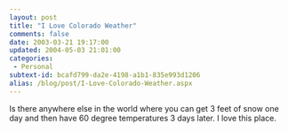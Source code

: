 ```yaml
---
layout: post
title: "I Love Colorado Weather"
comments: false
date: 2003-03-21 19:17:00
updated: 2004-05-03 21:01:00
categories:
 - Personal
subtext-id: bcafd799-da2e-4198-a1b1-835e993d1206
alias: /blog/post/I-Love-Colorado-Weather.aspx
---
```



Is there anywhere else in the world where you can get 3 feet of snow one day and then have 60 degree temperatures 3 days later. I love this place.

